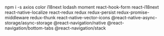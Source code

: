 npm i -s axios color i18next lodash moment react-hook-form react-i18next react-native-localize react-redux redux redux-persist redux-promise-middleware redux-thunk react-native-vector-icons @react-native-async-storage/async-storage @react-navigation/native @react-navigation/bottom-tabs @react-navigation/stack